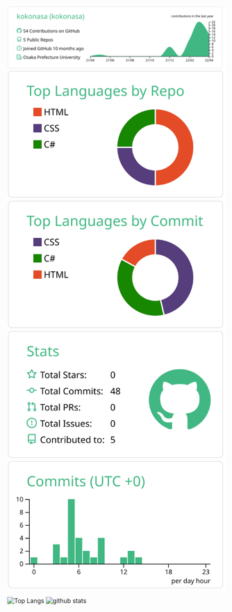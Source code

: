 
[![](https://raw.githubusercontent.com/kokonasa/kokonasa/main/profile-summary-card-output/vue/0-profile-details.svg)](https://github.com/vn7n24fzkq/github-profile-summary-cards)
[![](https://raw.githubusercontent.com/kokonasa/kokonasa/main/profile-summary-card-output/vue/1-repos-per-language.svg)](https://github.com/vn7n24fzkq/github-profile-summary-cards) [![](https://raw.githubusercontent.com/kokonasa/kokonasa/main/profile-summary-card-output/vue/2-most-commit-language.svg)](https://github.com/vn7n24fzkq/github-profile-summary-cards)
[![](https://raw.githubusercontent.com/kokonasa/kokonasa/main/profile-summary-card-output/vue/3-stats.svg)](https://github.com/vn7n24fzkq/github-profile-summary-cards) [![](https://raw.githubusercontent.com/kokonasa/kokonasa/main/profile-summary-card-output/vue/4-productive-time.svg)](https://github.com/vn7n24fzkq/github-profile-summary-cards)


<p align="left"> 
  <img alt="Top Langs" height="150px" src="https://github-readme-stats.vercel.app/api/top-langs/?username=kokonasa&layout=compact&show_icons=true" />
  <img alt="github stats" height="150px" src="https://github-readme-stats.vercel.app/api?username=kokonasa&show_icons=ture" />
</p>

<!--[![trophy](https://github-profile-trophy.vercel.app/?username=kokonasa&column=7)](https://github.com/ryo-ma/github-profile-trophy)-->
